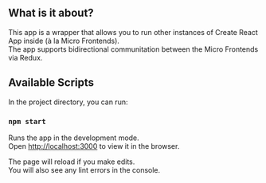 ## What is it about?

This app is a wrapper that allows you to run other instances of Create React App inside (à la Micro Frontends).<br/>
The app supports bidirectional communitation between the Micro Frontends via Redux.

## Available Scripts

In the project directory, you can run:

### `npm start`

Runs the app in the development mode.<br />
Open [http://localhost:3000](http://localhost:3000) to view it in the browser.

The page will reload if you make edits.<br />
You will also see any lint errors in the console.
